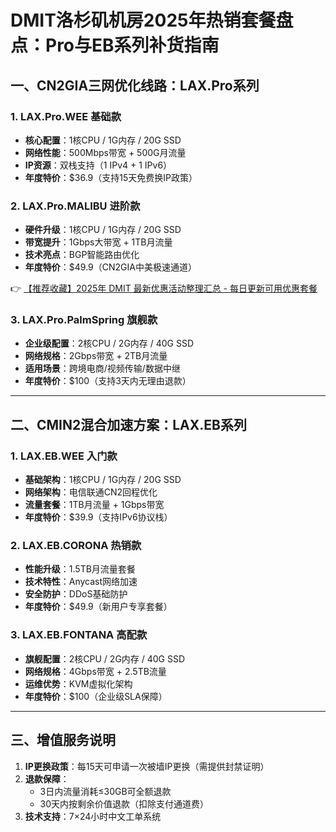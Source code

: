 # DMIT洛杉矶机房2025年热销套餐盘点：Pro与EB系列补货指南

## 一、CN2GIA三网优化线路：LAX.Pro系列
### 1. LAX.Pro.WEE 基础款
- **核心配置**：1核CPU / 1G内存 / 20G SSD
- **网络性能**：500Mbps带宽 + 500G月流量
- **IP资源**：双栈支持（1 IPv4 + 1 IPv6）
- **年度特价**：$36.9（支持15天免费换IP政策）

### 2. LAX.Pro.MALIBU 进阶款
- **硬件升级**：1核CPU / 1G内存 / 20G SSD
- **带宽提升**：1Gbps大带宽 + 1TB月流量
- **技术亮点**：BGP智能路由优化
- **年度特价**：$49.9（CN2GIA中美极速通道）

👉 [【推荐收藏】2025年 DMIT 最新优惠活动整理汇总 - 每日更新可用优惠套餐](https://bit.ly/dmit_coupon)

### 3. LAX.Pro.PalmSpring 旗舰款
- **企业级配置**：2核CPU / 2G内存 / 40G SSD
- **网络规格**：2Gbps带宽 + 2TB月流量
- **适用场景**：跨境电商/视频传输/数据中继
- **年度特价**：$100（支持3天内无理由退款）

---

## 二、CMIN2混合加速方案：LAX.EB系列
### 1. LAX.EB.WEE 入门款
- **基础架构**：1核CPU / 1G内存 / 20G SSD
- **网络架构**：电信联通CN2回程优化
- **流量套餐**：1TB月流量 + 1Gbps带宽
- **年度特价**：$39.9（支持IPv6协议栈）

### 2. LAX.EB.CORONA 热销款
- **性能升级**：1.5TB月流量套餐
- **技术特性**：Anycast网络加速
- **安全防护**：DDoS基础防护
- **年度特价**：$49.9（新用户专享套餐）

### 3. LAX.EB.FONTANA 高配款
- **旗舰配置**：2核CPU / 2G内存 / 40G SSD
- **网络规格**：4Gbps带宽 + 2.5TB流量
- **运维优势**：KVM虚拟化架构
- **年度特价**：$100（企业级SLA保障）

---

## 三、增值服务说明
1. **IP更换政策**：每15天可申请一次被墙IP更换（需提供封禁证明）
2. **退款保障**：
   - 3日内流量消耗≤30GB可全额退款
   - 30天内按剩余价值退款（扣除支付通道费）
3. **技术支持**：7×24小时中文工单系统